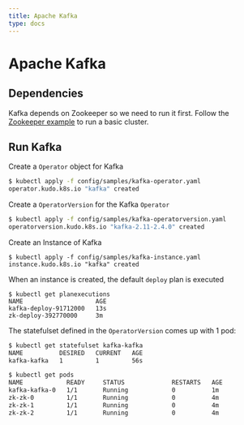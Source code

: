 ```yaml
---
title: Apache Kafka
type: docs
---
```


# Apache Kafka

## Dependencies

Kafka depends on Zookeeper so we need to run it first. Follow the [Zookeeper example](/docs/examples/apache-zookeeper.md) to run a basic cluster.

## Run Kafka

Create a `Operator` object for Kafka
```bash
$ kubectl apply -f config/samples/kafka-operator.yaml
operator.kudo.k8s.io "kafka" created
```

Create a `OperatorVersion` for the Kafka  `Operator`

```bash
$ kubectl apply -f config/samples/kafka-operatorversion.yaml
operatorversion.kudo.k8s.io "kafka-2.11-2.4.0" created
```


Create an Instance of Kafka
```
$ kubectl apply -f config/samples/kafka-instance.yaml
instance.kudo.k8s.io "kafka" created
```

When an instance is created, the default `deploy` plan is executed

```
$ kubectl get planexecutions
NAME                    AGE
kafka-deploy-91712000   13s
zk-deploy-392770000     3m
```

The statefulset defined in the `OperatorVersion` comes up with 1 pod:

```bash
$ kubectl get statefulset kafka-kafka
NAME          DESIRED   CURRENT   AGE
kafka-kafka   1         1         56s
```

```bash
$ kubectl get pods
NAME            READY     STATUS             RESTARTS   AGE
kafka-kafka-0   1/1       Running            0          1m
zk-zk-0         1/1       Running            0          4m
zk-zk-1         1/1       Running            0          4m
zk-zk-2         1/1       Running            0          4m
```
